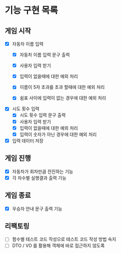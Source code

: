 # 기능 구현 목록

## 게임 시작

- [x] 자동차 이름 입력
    - [x] 자동차 이름 입력 문구 출력
    - [x] 사용자 입력 받기
    - [x] 입력이 없을때에 대한 예외 처리
    - [x] 이름이 5자 초과를 초과 할때에 대한 예외 처리
    - [x] 쉼표 사이에 입력이 없는 경우에 대한 예외 처리


- [x] 시도 횟수 입력
    - [x] 시도 횟수 입력 문구 출력
    - [x] 사용자 입력 받기
    - [x] 입력이 없을때에 대한 예외 처리
    - [x] 입력이 숫자가 아닌 경우에 대한 예외 처리

- [x] 입력 데이터 저장

## 게임 진행

- [x] 자동차가 회차만큼 전진하는 기능
- [x] 각 차수별 실행결과 출력 기능

## 게임 종료

- [x] 우승자 안내 문구 출력 기능

## 리팩토링

- [ ] 함수별 테스트 코드 작성으로 테스트 코드 작성 방법 숙지
- [ ] DTO / VO 를 활용해 객체에 바로 접근하지 않도록